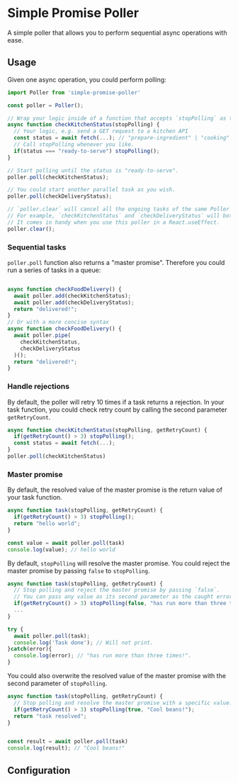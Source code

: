 # Simple Promise Poller

A simple poller that allows you to perform sequential async operations with ease.

## Usage

Given one async operation, you could perform polling:

```Javascript
import Poller from 'simple-promise-poller'

const poller = Poller();

// Wrap your logic inside of a function that accepts `stopPolling` as the first parameter.
async function checkKitchenStatus(stopPolling) {
  // Your logic, e.g. send a GET request to a kitchen API
  const status = await fetch(...); // "prepare-ingredient" | "cooking" | "ready-to-serve".
  // Call stopPolling whenever you like.
  if(status === "ready-to-serve") stopPolling();
}

// Start polling until the status is "ready-to-serve". 
poller.poll(checkKitchenStatus);

// You could start another parallel task as you wish.
poller.poll(checkDeliveryStatus);

// `poller.clear` will cancel all the ongoing tasks of the same Poller instance.
// For example, `checkKitchenStatus` and `checkDeliveryStatus` will both be canceled.
// It comes in handy when you use this poller in a React.useEffect.
poller.clear();

```

### Sequential tasks

`poller.poll` function also returns a "master promise". Therefore you could run a series of tasks in a queue:

```Javascript

async function checkFoodDelivery() {
  await poller.add(checkKitchenStatus);
  await poller.add(checkDeliveryStatus);
  return "delivered!";
}
// Or with a more concise syntax
async function checkFoodDelivery() {
  await poller.pipe(
    checkKitchenStatus, 
    checkDeliveryStatus
  )();
  return "delivered!";
}

```

### Handle rejections

By default, the poller will retry 10 times if a task returns a rejection. 
In your task function, you could check retry count by calling the second parameter `getRetryCount`.

```Javascript
async function checkKitchenStatus(stopPolling, getRetryCount) {
  if(getRetryCount() > 3) stopPolling();
  const status = await fetch(...);
}
poller.poll(checkKitchenStatus)
```

### Master promise

By default, the resolved value of the master promise is the return value of your task function.

```Javascript
async function task(stopPolling, getRetryCount) {
  if(getRetryCount() > 3) stopPolling();
  return "hello world";
}

const value = await poller.poll(task)
console.log(value); // hello world

```

By default, `stopPolling` will resolve the master promise.
You could reject the master promise by passing `false` to `stopPolling`.

```Javascript
async function task(stopPolling, getRetryCount) {
  // Stop polling and reject the master promise by passing `false`.
  // You can pass any value as its second parameter as the caught error.
  if(getRetryCount() > 3) stopPolling(false, "has run more than three times!");
  ...
}

try {
  await poller.poll(task);
  console.log('Task done'); // Will not print.
}catch(error){
  console.log(error); // "has run more than three times!".
}

```

You could also overwrite the resolved value of the master promise with the second parameter of `stopPolling`.

```Javascript
async function task(stopPolling, getRetryCount) {
  // Stop polling and resolve the master promise with a specific value.
  if(getRetryCount() > 3) stopPolling(true, "Cool beans!"); 
  return "task resolved";
}


const result = await poller.poll(task)
console.log(result); // "Cool beans!"


```

## Configuration
